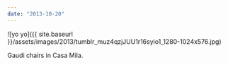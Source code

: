 ```yaml
---
date: "2013-10-20"
---
```


![yo yo]({{ site.baseurl }}/assets/images/2013/tumblr_muz4qzjJUU1r16syio1_1280-1024x576.jpg)

Gaudi chairs in Casa Mila.
